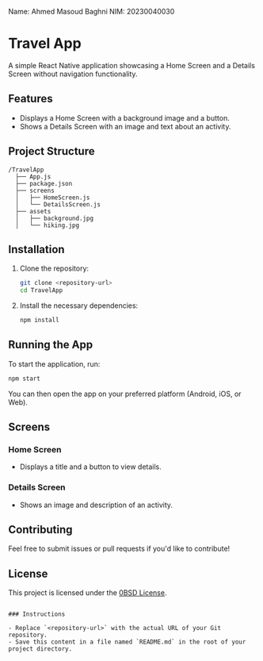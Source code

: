 Name: Ahmed Masoud Baghni
NIM: 20230040030

# Travel App

A simple React Native application showcasing a Home Screen and a Details Screen without navigation functionality.

## Features

- Displays a Home Screen with a background image and a button.
- Shows a Details Screen with an image and text about an activity.

## Project Structure

```
/TravelApp
  ├── App.js
  ├── package.json
  ├── screens
  │   ├── HomeScreen.js
  │   └── DetailsScreen.js
  ├── assets
  │   ├── background.jpg
  │   └── hiking.jpg
```

## Installation

1. Clone the repository:

   ```bash
   git clone <repository-url>
   cd TravelApp
   ```

2. Install the necessary dependencies:

   ```bash
   npm install
   ```

## Running the App

To start the application, run:

```bash
npm start
```

You can then open the app on your preferred platform (Android, iOS, or Web).

## Screens

### Home Screen

- Displays a title and a button to view details.

### Details Screen

- Shows an image and description of an activity.

## Contributing

Feel free to submit issues or pull requests if you'd like to contribute!

## License

This project is licensed under the [0BSD License](LICENSE).
```

### Instructions

- Replace `<repository-url>` with the actual URL of your Git repository.
- Save this content in a file named `README.md` in the root of your project directory.
